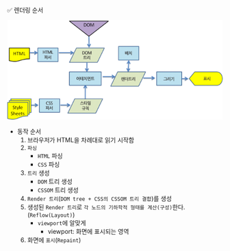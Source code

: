 ✅ 렌더링 순서

![webkit](/resources/webkit.png)

- 동작 순서
  1. 브라우저가 HTML을 차례대로 읽기 시작함
  2. `파싱`
     - `HTML` 파싱
     - `CSS` 파싱
  3. `트리` 생성
     - `DOM` 트리 생성
     - `CSSOM` 트리 생성
  4. `Render 트리`(`DOM tree + CSS의 CSSOM 트리 결합`)를 생성
  5. 생성된 `Render 트리`로 `각 노드의 기하학적 형태를 계산(구성)`한다. (`Reflow(Layout)`)
     - `viewport`에 알맞게
       - viewport: 화면에 표시되는 영역
  6. 화면에 `표시`(`Repaint`)
